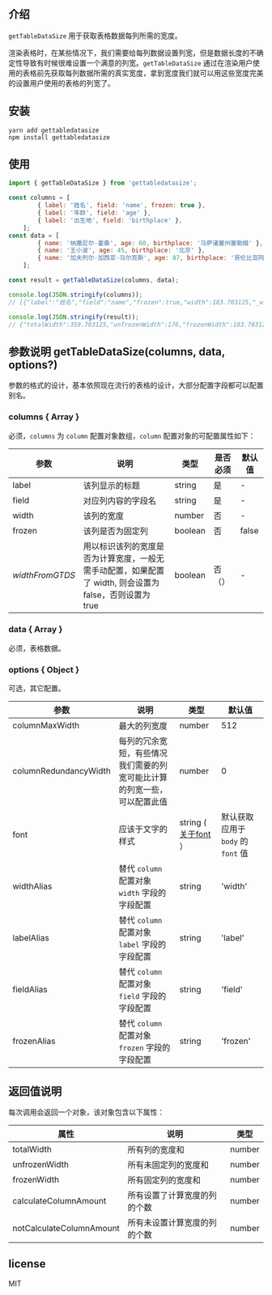 ## 介绍

`getTableDataSize` 用于获取表格数据每列所需的宽度。

渲染表格时，在某些情况下，我们需要给每列数据设置列宽，但是数据长度的不确定性导致有时候很难设置一个满意的列宽。`getTableDataSize` 通过在渲染用户使用的表格前先获取每列数据所需的真实宽度，拿到宽度我们就可以用这些宽度完美的设置用户使用的表格的列宽了。

## 安装

```
yarn add gettabledatasize
npm install gettabledatasize
```


## 使用



```javascript
import { getTableDataSize } from 'gettabledatasize';

const columns = [
        { label: '姓名', field: 'name', frozen: true },
        { label: '年龄', field: 'age' },
        { label: '出生地', field: 'birthplace' },
    ];
const data = [
        { name: '纳撒尼尔·霍桑', age: 60, birthplace: '马萨诸塞州塞勒姆' },
        { name: '王小波', age: 45, birthplace: '北京' },
        { name: '加夫列尔·加西亚·马尔克斯', age: 87, birthplace: '哥伦比亚阿拉卡塔卡' },
    ];

const result = getTableDataSize(columns, data);

console.log(JSON.stringify(columns));
// [{"label":"姓名","field":"name","frozen":true,"width":183.703125,"_widthFromGTDS_":true},{"label":"年龄","field":"age","width":32,"_widthFromGTDS_":true},{"label":"出生地","field":"birthplace","width":144,"_widthFromGTDS_":true}]

console.log(JSON.stringify(result));
// {"totalWidth":359.703125,"unfrozenWidth":176,"frozenWidth":183.703125,"calculateColumnAmount":3,"notCalculateColumnAmount":0}
```



## 参数说明 getTableDataSize(columns, data, options?) 
参数的格式的设计，基本依照现在流行的表格的设计，大部分配置字段都可以配置别名。

### columns { Array }

必须，`columns` 为 `column` 配置对象数组，`column` 配置对象的可配置属性如下：


参数  |  说明  |  类型  |  是否必须  |  默认值  |
---- | ---- | ---- | ---- | ---- |
label | 该列显示的标题 | string | 是 | - |
field | 对应列内容的字段名 | string | 是 | - |
width | 该列的宽度 | number | 否 | - |
frozen | 该列是否为固定列 | boolean | 否 | false |
_widthFromGTDS_ | 用以标识该列的宽度是否为计算宽度，一般无需手动配置，如果配置了 width, 则会设置为 false，否则设置为 true | boolean | 否（） | - |

### data { Array }

必须，表格数据。


### options { Object }

可选，其它配置。


参数  | 说明 | 类型 | 默认值  |
--------- | --------| --------| --------|
columnMaxWidth | 最大的列宽度 | number | 512 |
columnRedundancyWidth | 每列的冗余宽短，有些情况我们需要的列宽可能比计算的列宽一些，可以配置此值 | number | 0 |
font | 应该于文字的样式 | string ( [关于font](https://developer.mozilla.org/zh-CN/docs/Web/CSS/font) ）| 默认获取应用于 `body` 的 `font` 值 |
widthAlias | 替代 `column` 配置对象 `width` 字段的字段配置 | string | 'width' |
labelAlias | 替代 `column` 配置对象 `label` 字段的字段配置 | string | 'label' |
fieldAlias | 替代 `column` 配置对象 `field` 字段的字段配置 | string | 'field' |
frozenAlias | 替代 `column` 配置对象 `frozen` 字段的字段配置 | string | 'frozen' | 

## 返回值说明

每次调用会返回一个对象，该对象包含以下属性：

属性  | 说明 | 类型 |
--------- | --------| --------|
totalWidth | 所有列的宽度和 | number |
unfrozenWidth | 所有未固定列的宽度和   | number |
frozenWidth | 所有固定列的宽度和   | number |
calculateColumnAmount | 所有设置了计算宽度的列的个数 | number
notCalculateColumnAmount | 所有未设置计算宽度的列的个数 | number

## license

MIT
